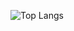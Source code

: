 ![Top Langs](https://github-readme-stats.vercel.app/api/top-langs/?username=taiberium&hide=TeX&layout=compact)
